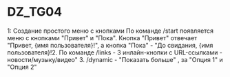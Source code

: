 # DZ_TG04
1: Создание простого меню с кнопками  По команде /start появляется меню с кнопками "Привет" и "Пока". Кнопка "Привет" отвечает "Привет, {имя пользователя}!", а кнопка "Пока" - "До свидания, {имя пользователя}!2. По команде /links - 3 инлайн-кнопки с URL-ссылками - новости/музыку/видео" 3.  /dynamic -  "Показать больше" , за "Опция 1" и "Опция 2"
